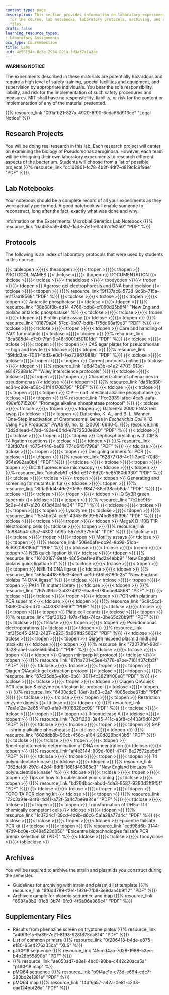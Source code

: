 ```yaml
---
content_type: page
description: This section provides information on laboratory experiments assigned
  for the course, lab notebooks, laboratory protocols, archiving, and supplemental
  files.
draft: false
learning_resource_types:
- Laboratory Assignments
ocw_type: CourseSection
title: Labs
uid: 4e55194a-0c3b-2934-821a-1d3a37a1a3ae
---
```

**WARNING NOTICE**

The experiments described in these materials are potentially hazardous and require a high level of safety training, special facilities and equipment, and supervision by appropriate individuals. You bear the sole responsibility, liability, and risk for the implementation of such safety procedures and measures. MIT shall have no responsibility, liability, or risk for the content or implementation of any of the material presented.

{{% resource_link "091afb21-827a-4920-8f90-6cda66d913ee" "Legal Notice" %}}

## Research Projects

You will be doing real research in this lab. Each research project will center on examining the biology of Pseudomonas aeruginosa. However, each team will be designing their own laboratory experiments to research different aspects of the bacterium. Students will choose from a list of possible projects ({{% resource_link "cc162861-fc78-4b2f-4df7-d919c1c9f9ae" "PDF" %}}).

## Lab Notebooks

Your notebook should be a complete record of all your experiments as they were actually performed. A good notebook will enable someone to reconstruct, long after the fact, exactly what was done and why.

Information on the Experimental Microbial Genetics Lab Notebook ({{% resource_link "6a453b59-48b7-1cd3-7eff-e3af62df6250" "PDF" %}})

## Protocols

The following is an index of laboratory protocols that were used by students in this course.

{{< tableopen >}}{{< theadopen >}}{{< tropen >}}{{< thopen >}}
PROTOCOL NAMES
{{< thclose >}}{{< thopen >}}
DOCUMENTATION
{{< thclose >}}{{< trclose >}}{{< theadclose >}}{{< tbodyopen >}}{{< tropen >}}{{< tdopen >}}
Agarose gel electrophoresis and DNA band excision
{{< tdclose >}}{{< tdopen >}}
({{% resource_link "9f137ac6-5728-9c6b-715a-e11f7aa18568" "PDF" %}})
{{< tdclose >}}{{< trclose >}}{{< tropen >}}{{< tdopen >}}
Antarctic phosphatase
{{< tdclose >}}{{< tdopen >}}
{{% resource_link "38b68f8b-dd14-4766-bdb8-cf060d25b8f4" "New England biolabs antarctic phosphatase" %}}
{{< tdclose >}}{{< trclose >}}{{< tropen >}}{{< tdopen >}}
Biofilm plate assay
{{< tdclose >}}{{< tdopen >}}
({{% resource_link "01879a24-57cd-0b07-bdfb-175dd68af9e3" "PDF" %}})
{{< tdclose >}}{{< trclose >}}{{< tropen >}}{{< tdopen >}}
Care and handling of PA01 fur mutants
{{< tdclose >}}{{< tdopen >}}
({{% resource_link "8ca885d4-c7c0-7faf-9c46-6001d50101dd" "PDF" %}})
{{< tdclose >}}{{< trclose >}}{{< tropen >}}{{< tdopen >}}
CAS agar plates for pseudomonas — high and low fe
{{< tdclose >}}{{< tdopen >}}
({{% resource_link "59fdd3ac-7031-1dd3-e0c1-7ea72967988b" "PDF" %}})
{{< tdclose >}}{{< trclose >}}{{< tropen >}}{{< tdopen >}}
Current protocols online
{{< tdclose >}}{{< tdopen >}}
{{% resource_link "e6d43a3b-e4e2-4703-913d-e8147288a1c7" "Wiley interscience protocols" %}}
{{< tdclose >}}{{< trclose >}}{{< tropen >}}{{< tdopen >}}
Characterization of phenazines in pseudomonas
{{< tdclose >}}{{< tdopen >}}
({{% resource_link "da61c880-ec34-c90e-a56c-21f441708795" "PDF" %}})
{{< tdclose >}}{{< trclose >}}{{< tropen >}}{{< tdopen >}}
CIP — calf intestinal alkaline phosphotase
{{< tdclose >}}{{< tdopen >}}
{{% resource_link "1fcc2939-afbc-4ca5-aafa-498ef6715200" "Promega alkaline phosphatase protocol" %}}
{{< tdclose >}}{{< trclose >}}{{< tropen >}}{{< tdopen >}}
Datsenko 2000 PNAS red swap
{{< tdclose >}}{{< tdopen >}}
Datsenko, K. A., and B. L. Wanner. "One-Step Inactivation of Chromosomal Genes in *Escherichia Coli* K-12 Using PCR Products." *PNAS* 97, no. 12 (2000): 6640-5. ({{% resource_link "3d3d4ead-47ad-482e-804d-e7d72530e9b0" "PDF" %}})
{{< tdclose >}}{{< trclose >}}{{< tropen >}}{{< tdopen >}}
Dephosphorylating with CIP & T4 ligation reactions
{{< tdclose >}}{{< tdopen >}}
({{% resource_link "83fd07a4-4675-f448-be69-774d645f798a" "PDF" %}})
{{< tdclose >}}{{< trclose >}}{{< tropen >}}{{< tdopen >}}
Designing primers for PCR
{{< tdclose >}}{{< tdopen >}}
({{% resource_link "628777f8-4d1f-3ad0-70d8-954e982aa0b4" "PDF" %}})
{{< tdclose >}}{{< trclose >}}{{< tropen >}}{{< tdopen >}}
DIC & fluorescence microscopy
{{< tdclose >}}{{< tdopen >}}
({{% resource_link "dda8eb51-ef8d-e617-6d20-5e85180df330" "PDF" %}})
{{< tdclose >}}{{< trclose >}}{{< tropen >}}{{< tdopen >}}
Generating and screening for mutants in fur
{{< tdclose >}}{{< tdopen >}}
({{% resource_link "8fda6dd4-49e2-0e6e-9847-88cf38ccb8da" "PDF" %}})
{{< tdclose >}}{{< trclose >}}{{< tropen >}}{{< tdopen >}}
IQ SyBR green supermix
{{< tdclose >}}{{< tdopen >}}
({{% resource_link "7e2be9f5-5c0e-44a7-a120-8f3d40a14e34" "PDF" %}})
{{< tdclose >}}{{< trclose >}}{{< tropen >}}{{< tdopen >}}
Lysozyme
{{< tdclose >}}{{< tdopen >}}
({{% resource_link "f5e4bb24-cc5f-4345-8c99-574bd581539b" "PDF" %}})
{{< tdclose >}}{{< trclose >}}{{< tropen >}}{{< tdopen >}}
MegaX DH10B T1R electrocomp cells
{{< tdclose >}}{{< tdopen >}}
({{% resource_link "fd8849a4-d9a7-4802-b09b-557c59375bf4" "PDF" %}})
{{< tdclose >}}{{< trclose >}}{{< tropen >}}{{< tdopen >}}
Motility assays
{{< tdclose >}}{{< tdopen >}}
({{% resource_link "506e0afe-cb94-8b99-51cb-8c692083186d" "PDF" %}})
{{< tdclose >}}{{< trclose >}}{{< tropen >}}{{< tdopen >}}
NEB quick ligation kit
{{< tdclose >}}{{< tdopen >}}
{{% resource_link "16100187-9eaf-4865-befe-a1fad2a4ebb9" "New England biolabs quick ligation kit" %}}
{{< tdclose >}}{{< trclose >}}{{< tropen >}}{{< tdopen >}}
NEB T4 DNA ligase
{{< tdclose >}}{{< tdopen >}}
{{% resource_link "565c4418-66e3-4ed9-ae1d-6f6fe6180e25" "New England biolabs T4 DNA ligase" %}}
{{< tdclose >}}{{< trclose >}}{{< tropen >}}{{< tdopen >}}
PA14 Tn mutant library
{{< tdclose >}}{{< tdopen >}}
({{% resource_link "267c39bc-2a03-4912-9aa8-678bdae94868" "PDF" %}})
{{< tdclose >}}{{< trclose >}}{{< tropen >}}{{< tdopen >}}
PCR with platinum PCR super mix
{{< tdclose >}}{{< tdopen >}}
({{% resource_link "6c8c5cc1-1808-05c3-cd70-b4038313e96f" "PDF" %}})
{{< tdclose >}}{{< trclose >}}{{< tropen >}}{{< tdopen >}}
Plate cell counts
{{< tdclose >}}{{< tdopen >}}
({{% resource_link "5af30123-197a-f1da-74ca-3be65c20b9ff" "PDF" %}})
{{< tdclose >}}{{< trclose >}}{{< tropen >}}{{< tdopen >}}
Pseudomonas electroporations
{{< tdclose >}}{{< tdopen >}}
({{% resource_link "bf315d45-2f42-2427-d923-5a961fd25602" "PDF" %}})
{{< tdclose >}}{{< trclose >}}{{< tropen >}}{{< tdopen >}}
Qiagen hispeed plasmid midi and maxi kits
{{< tdclose >}}{{< tdopen >}}
({{% resource_link "72073fef-93d1-3a28-a5e1-aa3e56b5b40c" "PDF" %}})
{{< tdclose >}}{{< trclose >}}{{< tropen >}}{{< tdopen >}}
Qiagen miniprep kit protocol
{{< tdclose >}}{{< tdopen >}}
({{% resource_link "87f4a701-c5ee-b778-a7be-7161437cfb3f" "PDF" %}})
{{< tdclose >}}{{< trclose >}}{{< tropen >}}{{< tdopen >}}
Qiagen QIAquick gel extraction protocol
{{< tdclose >}}{{< tdopen >}}
({{% resource_link "67c25dd5-e10d-0b61-3011-fc3821f400e8" "PDF" %}})
{{< tdclose >}}{{< trclose >}}{{< tropen >}}{{< tdopen >}}
Qiagen QIAquick PCR reaction & enzyme purification kit protocol
{{< tdclose >}}{{< tdopen >}}
({{% resource_link "6400cdc0-18ef-9a63-c2a7-4005ecbe67db" "PDF" %}})
{{< tdclose >}}{{< trclose >}}{{< tropen >}}{{< tdopen >}}
Restriction enzyme digests
{{< tdclose >}}{{< tdopen >}}
({{% resource_link "7ea1e12a-2e65-41e0-afa9-ff018828cc09" "PDF" %}})
{{< tdclose >}}{{< trclose >}}{{< tropen >}}{{< tdopen >}}
Ribonuclease A
{{< tdclose >}}{{< tdopen >}}
({{% resource_link "7d3f1220-3e45-411c-a3f8-c4408f6d0120" "PDF" %}})
{{< tdclose >}}{{< trclose >}}{{< tropen >}}{{< tdopen >}}
SAP — shrimp alkaline phosphotase
{{< tdclose >}}{{< tdopen >}}
({{% resource_link "602ddb8b-96cb-456c-a164-20d828bc43b5" "PDF" %}})
{{< tdclose >}}{{< trclose >}}{{< tropen >}}{{< tdopen >}}
Spectrophotometric determination of DNA concentration
{{< tdclose >}}{{< tdopen >}}
({{% resource_link "af4e3144-909d-f081-4747-8e27572de5df" "PDF" %}})
{{< tdclose >}}{{< trclose >}}{{< tropen >}}{{< tdopen >}}
T4 polynucleotide kinase
{{< tdclose >}}{{< tdopen >}}
{{% resource_link "352def8f-297d-42d4-8df8-1681d46385c3" "New England bioLabs T4 polynucleotide kinase" %}}
{{< tdclose >}}{{< trclose >}}{{< tropen >}}{{< tdopen >}}
Tips on how to troubleshoot your cloning
{{< tdclose >}}{{< tdopen >}}
({{% resource_link "bd264bbc-abdd-4da3-9587-9380d3ff9f5f" "PDF" %}})
{{< tdclose >}}{{< trclose >}}{{< tropen >}}{{< tdopen >}}
TOPO TA PCR cloning kit
{{< tdclose >}}{{< tdopen >}}
({{% resource_link "72c3a91e-84f8-4d41-a72f-5a4c7be9e34e" "PDF" %}})
{{< tdclose >}}{{< trclose >}}{{< tropen >}}{{< tdopen >}}
Transformation of DH5a-T1R chemically competent cells
{{< tdclose >}}{{< tdopen >}}
({{% resource_link "1c3724c1-38cd-4d9b-d6c6-5a1a28a77d4c" "PDF" %}})
{{< tdclose >}}{{< trclose >}}{{< tropen >}}{{< tdopen >}}
Epicentre failsafe PCR kit
{{< tdclose >}}{{< tdopen >}}
{{% resource_link "eed98d6b-3144-47d9-bc0e-c048e523d050" "Epicentre biotechnologies failsafe PCR premix selection kit (PDF)" %}}
{{< tdclose >}}{{< trclose >}}{{< tbodyclose >}}{{< tableclose >}}

## Archives

You will be required to archive the strain and plasmids you construct during the semester.

- Guidelines for archiving with strain and plasmid list template ({{% resource_link "8f6d4789-f2e1-1926-7fb8-3e9daa4b9f12" "PDF" %}})
- Archive example for plasmid sequence and map ({{% resource_link "6984a8b2-01c8-3b74-0fc0-4f6a06e369c4" "PDF" %}})

## Supplementary Files

- Results from phenazine screen on tryptone plates ({{% resource_link "a49f3e15-9a39-7e21-8193-928f878da814" "PDF" %}})
- List of common primers ({{% resource_link "0f206418-b4de-e875-e180-65e4276a35ca" "XLS" %}})
- pUCP18 sequence ({{% resource_link "45ced4ab-7d28-1988-53ee-b4b28b55890b" "PDF" %}})
- {{% resource_link "ae053ad7-d8e1-4bc0-90ba-c442c20aca5a" "pUCP18 map" %}}
- pMQ64 sequence ({{% resource_link "b9f4ac1e-e73d-e694-cdc7-283bd2e1381e" "PDF" %}})
- pMQ64 map ({{% resource_link "14df6a57-a42a-0e81-c2d3-daa124bbf26a" "PDF" %}})
